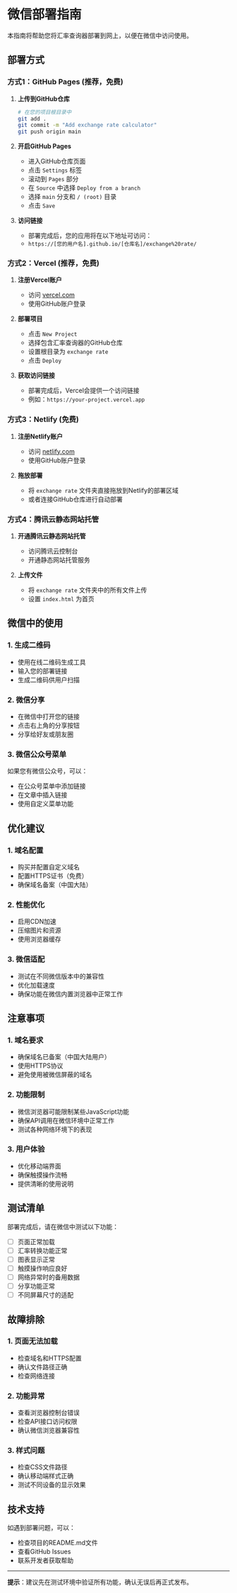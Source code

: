 # 微信部署指南

本指南将帮助您将汇率查询器部署到网上，以便在微信中访问使用。

## 部署方式

### 方式1：GitHub Pages (推荐，免费)

1. **上传到GitHub仓库**
   ```bash
   # 在您的项目根目录中
   git add .
   git commit -m "Add exchange rate calculator"
   git push origin main
   ```

2. **开启GitHub Pages**
   - 进入GitHub仓库页面
   - 点击 `Settings` 标签
   - 滚动到 `Pages` 部分
   - 在 `Source` 中选择 `Deploy from a branch`
   - 选择 `main` 分支和 `/ (root)` 目录
   - 点击 `Save`

3. **访问链接**
   - 部署完成后，您的应用将在以下地址可访问：
   - `https://[您的用户名].github.io/[仓库名]/exchange%20rate/`

### 方式2：Vercel (推荐，免费)

1. **注册Vercel账户**
   - 访问 [vercel.com](https://vercel.com)
   - 使用GitHub账户登录

2. **部署项目**
   - 点击 `New Project`
   - 选择包含汇率查询器的GitHub仓库
   - 设置根目录为 `exchange rate`
   - 点击 `Deploy`

3. **获取访问链接**
   - 部署完成后，Vercel会提供一个访问链接
   - 例如：`https://your-project.vercel.app`

### 方式3：Netlify (免费)

1. **注册Netlify账户**
   - 访问 [netlify.com](https://netlify.com)
   - 使用GitHub账户登录

2. **拖放部署**
   - 将 `exchange rate` 文件夹直接拖放到Netlify的部署区域
   - 或者连接GitHub仓库进行自动部署

### 方式4：腾讯云静态网站托管

1. **开通腾讯云静态网站托管**
   - 访问腾讯云控制台
   - 开通静态网站托管服务

2. **上传文件**
   - 将 `exchange rate` 文件夹中的所有文件上传
   - 设置 `index.html` 为首页

## 微信中的使用

### 1. 生成二维码
- 使用在线二维码生成工具
- 输入您的部署链接
- 生成二维码供用户扫描

### 2. 微信分享
- 在微信中打开您的链接
- 点击右上角的分享按钮
- 分享给好友或朋友圈

### 3. 微信公众号菜单
如果您有微信公众号，可以：
- 在公众号菜单中添加链接
- 在文章中插入链接
- 使用自定义菜单功能

## 优化建议

### 1. 域名配置
- 购买并配置自定义域名
- 配置HTTPS证书（免费）
- 确保域名备案（中国大陆）

### 2. 性能优化
- 启用CDN加速
- 压缩图片和资源
- 使用浏览器缓存

### 3. 微信适配
- 测试在不同微信版本中的兼容性
- 优化加载速度
- 确保功能在微信内置浏览器中正常工作

## 注意事项

### 1. 域名要求
- 确保域名已备案（中国大陆用户）
- 使用HTTPS协议
- 避免使用被微信屏蔽的域名

### 2. 功能限制
- 微信浏览器可能限制某些JavaScript功能
- 确保API调用在微信环境中正常工作
- 测试各种网络环境下的表现

### 3. 用户体验
- 优化移动端界面
- 确保触摸操作流畅
- 提供清晰的使用说明

## 测试清单

部署完成后，请在微信中测试以下功能：

- [ ] 页面正常加载
- [ ] 汇率转换功能正常
- [ ] 图表显示正常
- [ ] 触摸操作响应良好
- [ ] 网络异常时的备用数据
- [ ] 分享功能正常
- [ ] 不同屏幕尺寸的适配

## 故障排除

### 1. 页面无法加载
- 检查域名和HTTPS配置
- 确认文件路径正确
- 检查网络连接

### 2. 功能异常
- 查看浏览器控制台错误
- 检查API接口访问权限
- 确认微信浏览器兼容性

### 3. 样式问题
- 检查CSS文件路径
- 确认移动端样式正确
- 测试不同设备的显示效果

## 技术支持

如遇到部署问题，可以：
- 检查项目的README.md文件
- 查看GitHub Issues
- 联系开发者获取帮助

---

**提示**：建议先在测试环境中验证所有功能，确认无误后再正式发布。 